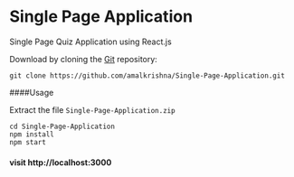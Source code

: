 # Single Page Application
Single Page Quiz Application using React.js



  Download by cloning the [Git](https://github.com/amalkrishna/Single-Page-Application) repository:

    git clone https://github.com/amalkrishna/Single-Page-Application.git

####Usage

Extract the file `Single-Page-Application.zip`

```
cd Single-Page-Application
npm install
npm start
```

#### visit http://localhost:3000


